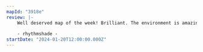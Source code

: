 ```yaml
---
mapId: "3918e"
review: |-
    Well deserved map of the week! Brilliant. The environment is amazing, the lighting incredible and fantastic music interpretation and use of patterns throughout. A must play!
    
    - rhythmshade -
startDate: "2024-01-20T12:00:00.000Z"
---
```

